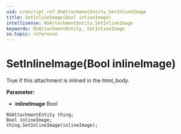 ```yaml
---
uid: crmscript_ref_NSAttachmentEntity_SetInlineImage
title: SetInlineImage(Bool inlineImage)
intellisense: NSAttachmentEntity.SetInlineImage
keywords: NSAttachmentEntity, GetInlineImage
so.topic: reference
---
```


# SetInlineImage(Bool inlineImage)

True if this attachment is inlined in the html_body.

**Parameter:** 
* **inlineImage** Bool

```crmscript
NSAttachmentEntity thing;
Bool inlineImage;
thing.SetInlineImage(inlineImage);
```

